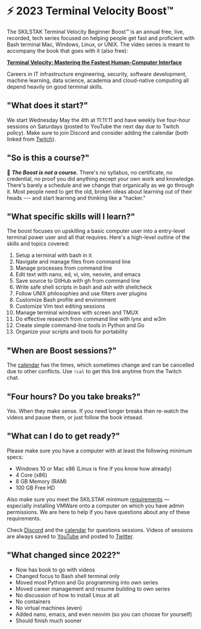 # ⚡ 2023 Terminal Velocity Boost™

The SKILSTAK Terminal Velocity Beginner Boost™ is an annual free, live,
recorded, tech series focused on helping people get fast and proficient
with Bash terminal Mac, Windows, Linux, or UNIX. The video series is
meant to accompany the book that goes with it (also free):

**[Terminal Velocity: Mastering the Fastest Human-Computer
Interface](https://github.com/rwxrob/book-terminal-velocity)**

Careers in IT infrastructure engineering, security, software
development, machine learning, data science, academia and cloud-native
computing all depend heavily on good terminal skills.

## "What does it start?"

We start Wednesday May the 4th at 11:11:11 and have weekly live
four-hour sessions on Saturdays (posted to YouTube the next day due to
Twitch policy). Make sure to join Discord and consider adding the
calendar (both linked from [Twitch](http://rwxrob.tv)).

## "So is this a course?"

🌟 ***The Boost is not a course.*** There's no syllabus, no certificate,
no credential, no proof you did anything except your own work and
knowledge. There's barely a schedule and we change that organically as
we go through it. Most people need to get the old, broken ideas about
learning out of their heads --- and start learning and thinking like a
"hacker."

## "What specific skills will I learn?"

The boost focuses on upskilling a basic computer user into a entry-level
terminal power user and all that requires. Here's a high-level outline
of the skills and topics covered:

1.  Setup a terminal with bash in it
2.  Navigate and manage files from command line
3.  Manage processes from command line
4.  Edit text with nano, ed, vi, vim, neovim, and emacs
5.  Save source to GitHub with gh from command line
6.  Write safe shell scripts in bash and ash with shellcheck
7.  Follow UNIX philosophies and use filters over plugins
8.  Customize Bash profile and environment
9.  Customize Vim text editing sessions
10. Manage terminal windows with screen and TMUX
11. Do effective research from command line with lynx and w3m
12. Create simple command-line tools in Python and Go
13. Organize your scripts and tools for portability

## "When are Boost sessions?"

The [calendar](https://bit.ly/rwxrobsched) has the times, which
sometimes change and can be cancelled due to other conflicts. Use `!cal`
to get this link anytime from the Twitch chat.

## "Four hours? Do you take breaks?"

Yes. When they make sense. If you need longer breaks then re-watch the
videos and pause them, or just follow the book intsead.

## "What can I do to get ready?"

Please make sure you have a computer with at least the following minimum
specs:

* Windows 10 or Mac x86 (Linux is fine if you know how already)
* 4 Core (x86)
* 8 GB Memory (RAM)
* 100 GB Free HD

Also make sure you meet the SKILSTAK minimum
[requirements](requirements) — especially installing VMWare onto a
computer on which you have admin permissions. We are here to help if you
have questions about any of these requirements.

Check [Discord](https://discord.gg/9wydZXY) and the
[calendar](https://bit.ly/rwxrobsched) for questions sessions. Videos of
sessions are always saved to [YouTube](https://youtube.com/rwxrob) and
posted to [Twitter](https://twitter.com/rwxrob).

## "What changed since 2022?"

* Now has book to go with videos
* Changed focus to Bash shell terminal only
* Moved most Python and Go programming into own series
* Moved career management and resume building to own series
* No discussion of how to install Linux at all
* No containers
* No virtual machines (even)
* Added nano, emacs, and even neovim (so you can choose for yourself)
* Should finish much sooner
